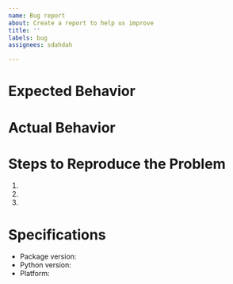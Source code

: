 ```yaml
---
name: Bug report
about: Create a report to help us improve
title: ''
labels: bug
assignees: sdahdah

---
```


# Expected Behavior


# Actual Behavior


# Steps to Reproduce the Problem

1.
2.
3.


# Specifications

- Package version:
- Python version:
- Platform:
